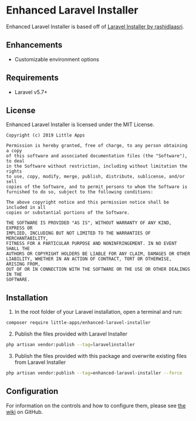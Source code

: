 # Enhanced Laravel Installer
Enhanced Laravel Installer is based off of [Laravel Installer by rashidlaasri](https://github.com/rashidlaasri/LaravelInstaller).

## Enhancements

 * Customizable environment options

## Requirements

 * Laravel v5.7+

## License

Enhanced Laravel Installer is licensed under the MIT License.

    Copyright (c) 2019 Little Apps

    Permission is hereby granted, free of charge, to any person obtaining a copy
    of this software and associated documentation files (the "Software"), to deal
    in the Software without restriction, including without limitation the rights
    to use, copy, modify, merge, publish, distribute, sublicense, and/or sell
    copies of the Software, and to permit persons to whom the Software is
    furnished to do so, subject to the following conditions:

    The above copyright notice and this permission notice shall be included in all
    copies or substantial portions of the Software.

    THE SOFTWARE IS PROVIDED "AS IS", WITHOUT WARRANTY OF ANY KIND, EXPRESS OR
    IMPLIED, INCLUDING BUT NOT LIMITED TO THE WARRANTIES OF MERCHANTABILITY,
    FITNESS FOR A PARTICULAR PURPOSE AND NONINFRINGEMENT. IN NO EVENT SHALL THE
    AUTHORS OR COPYRIGHT HOLDERS BE LIABLE FOR ANY CLAIM, DAMAGES OR OTHER
    LIABILITY, WHETHER IN AN ACTION OF CONTRACT, TORT OR OTHERWISE, ARISING FROM,
    OUT OF OR IN CONNECTION WITH THE SOFTWARE OR THE USE OR OTHER DEALINGS IN THE
    SOFTWARE.

## Installation

1. In the root folder of your Laravel installation, open a terminal and run:

```bash
composer require little-apps/enhanced-laravel-installer
```

2. Publish the files provided with Laravel Installer  

```bash
php artisan vendor:publish --tag=laravelinstaller
```

3. Publish the files provided with this package and overwrite existing files from Laravel Installer

```bash
php artisan vendor:publish --tag=enhanced-laravel-installer --force
```

## Configuration

For information on the controls and how to configure them, please see [the wiki](https://github.com/little-apps/EnhancedLaravelInstaller/wiki) on GitHub.
